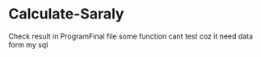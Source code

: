 # Calculate-Saraly
Check result in ProgramFinal file 
some function cant test coz it need data form my sql
